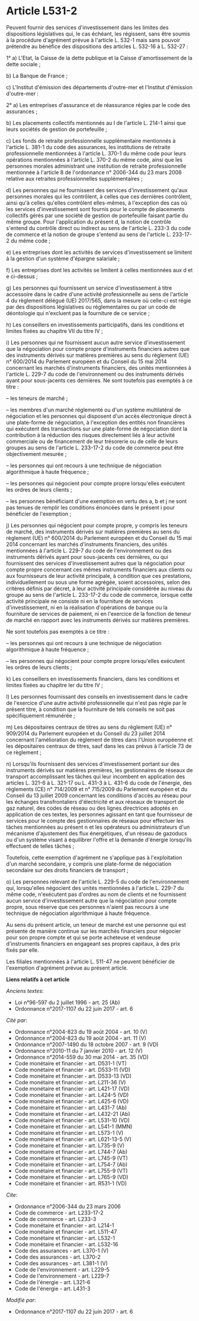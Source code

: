 # Article L531-2

Peuvent fournir des services d'investissement dans les limites des dispositions législatives qui, le cas échéant, les
régissent, sans être soumis à la procédure d'agrément prévue à l'article L. 532-1 mais sans pouvoir prétendre au bénéfice des
dispositions des articles L. 532-16 à L. 532-27 : 

1° a) L'Etat, la Caisse de la dette publique et la Caisse d'amortissement de la dette sociale ; 

b) La Banque de France ; 

c) L'Institut d'émission des départements d'outre-mer et l'Institut d'émission d'outre-mer : 

2° a) Les entreprises d'assurance et de réassurance régies par le code des assurances ; 

b) Les placements collectifs mentionnés au I de l'article L. 214-1 ainsi que leurs sociétés de gestion de portefeuille ; 

c) Les fonds de retraite professionnelle supplémentaire mentionnés à l'article L. 381-1 du code des assurances, les
institutions de retraite professionnelle mentionnées à l'article L. 370-1 du même code pour leurs opérations mentionnées à
l'article L. 370-2 du même code, ainsi que les personnes morales administrant une institution de retraite professionnelle
mentionnée à l'article 8 de l'ordonnance n° 2006-344 du 23 mars 2006 relative aux retraites professionnelles
supplémentaires ; 

d) Les personnes qui ne fournissent des services d'investissement qu'aux personnes morales qui les contrôlent, à celles que
ces dernières contrôlent, ainsi qu'à celles qu'elles contrôlent elles-mêmes, à l'exception des cas où les services
d'investissement sont fournis pour le compte de placements collectifs gérés par une société de gestion de portefeuille
faisant partie du même groupe. Pour l'application du présent d, la notion de contrôle s'entend du contrôle direct ou indirect
au sens de l'article L. 233-3 du code de commerce et la notion de groupe s'entend au sens de l'article L. 233-17-2 du même
code ; 

e) Les entreprises dont les activités de services d'investissement se limitent à la gestion d'un système d'épargne
salariale ; 

f) Les entreprises dont les activités se limitent à celles mentionnées aux d et e ci-dessus ; 

g) Les personnes qui fournissent un service d'investissement à titre accessoire dans le cadre d'une activité professionnelle
au sens de l'article 4 du règlement délégué (UE) 2017/565, dans la mesure où celle-ci est régie par des dispositions
législatives ou réglementaires ou par un code de déontologie qui n'excluent pas la fourniture de ce service ; 

h) Les conseillers en investissements participatifs, dans les conditions et limites fixées au chapitre VII du titre IV ; 

i) Les personnes qui ne fournissent aucun autre service d'investissement que la négociation pour compte propre d'instruments
financiers autres que des instruments dérivés sur matières premières au sens du règlement (UE) n° 600/2014 du Parlement
européen et du Conseil du 15 mai 2014 concernant les marchés d'instruments financiers, des unités mentionnées à l'article L.
229-7 du code de l'environnement ou des instruments dérivés ayant pour sous-jacents ces dernières. Ne sont toutefois pas
exemptés à ce titre : 

– les teneurs de marché ; 

– les membres d'un marché réglementé ou d'un système multilatéral de négociation et les personnes qui disposent d'un accès
électronique direct à une plate-forme de négociation, à l'exception des entités non financières qui exécutent des
transactions sur une plate-forme de négociation dont la contribution à la réduction des risques directement liés à leur
activité commerciale ou de financement de leur trésorerie ou de celle de leurs groupes au sens de l'article L. 233-17-2 du
code de commerce peut être objectivement mesurée ; 

– les personnes qui ont recours à une technique de négociation algorithmique à haute fréquence ; 

– les personnes qui négocient pour compte propre lorsqu'elles exécutent les ordres de leurs clients ; 

– les personnes bénéficiant d'une exemption en vertu des a, b et j ne sont pas tenues de remplir les conditions énoncées dans
le présent i pour bénéficier de l'exemption ; 

j) Les personnes qui négocient pour compte propre, y compris les teneurs de marché, des instruments dérivés sur matières
premières au sens du règlement (UE) n° 600/2014 du Parlement européen et du Conseil du 15 mai 2014 concernant les marchés
d'instruments financiers, des unités mentionnées à l'article L. 229-7 du code de l'environnement ou des instruments dérivés
ayant pour sous-jacents ces dernières, ou qui fournissent des services d'investissement autres que la négociation pour compte
propre concernant ces mêmes instruments financiers aux clients ou aux fournisseurs de leur activité principale, à condition
que ces prestations, individuellement ou sous une forme agrégée, soient accessoires, selon des critères définis par décret, à
leur activité principale considérée au niveau du groupe au sens de l'article L. 233-17-2 du code de commerce, lorsque cette
activité principale ne consiste ni en la fourniture de services d'investissement, ni en la réalisation d'opérations de banque
ou la fourniture de services de paiement, ni en l'exercice de la fonction de teneur de marché en rapport avec les instruments
dérivés sur matières premières. 

Ne sont toutefois pas exemptés à ce titre : 

– les personnes qui ont recours à une technique de négociation algorithmique à haute fréquence ; 

– les personnes qui négocient pour compte propre lorsqu'elles exécutent les ordres de leurs clients ; 

k) Les conseillers en investissements financiers, dans les conditions et limites fixées au chapitre Ier du titre IV ; 

l) Les personnes fournissant des conseils en investissement dans le cadre de l'exercice d'une autre activité professionnelle
qui n'est pas régie par le présent titre, à condition que la fourniture de tels conseils ne soit pas spécifiquement
rémunérée ; 

m) Les dépositaires centraux de titres au sens du règlement (UE) n° 909/2014 du Parlement européen et du Conseil du 23
juillet 2014 concernant l'amélioration du règlement de titres dans l'Union européenne et les dépositaires centraux de titres,
sauf dans les cas prévus à l'article 73 de ce règlement ; 

n) Lorsqu'ils fournissent des services d'investissement portant sur des instruments dérivés sur matières premières, les
gestionnaires de réseaux de transport accomplissant les tâches qui leur incombent en application des articles L. 321-6 à L.
321-17 ou L. 431-3 à L. 431-6 du code de l'énergie, des règlements (CE) n° 714/2009 et n° 715/2009 du Parlement européen et
du Conseil du 13 juillet 2009 concernant les conditions d'accès au réseau pour les échanges transfrontaliers d'électricité et
aux réseaux de transport de gaz naturel, des codes de réseau ou des lignes directrices adoptés en application de ces textes,
les personnes agissant en tant que fournisseur de services pour le compte des gestionnaires de réseaux pour effectuer les
tâches mentionnées au présent n et les opérateurs ou administrateurs d'un mécanisme d'ajustement des flux énergétiques, d'un
réseau de gazoducs ou d'un système visant à équilibrer l'offre et la demande d'énergie lorsqu'ils effectuent de telles
tâches ; 

Toutefois, cette exemption d'agrément ne s'applique pas à l'exploitation d'un marché secondaire, y compris une plate-forme de
négociation secondaire sur des droits financiers de transport ; 

o) Les personnes relevant de l'article L. 229-5 du code de l'environnement qui, lorsqu'elles négocient des unités mentionnées
à l'article L. 229-7 du même code, n'exécutent pas d'ordres au nom de clients et ne fournissent aucun service
d'investissement autre que la négociation pour compte propre, sous réserve que ces personnes n'aient pas recours à une
technique de négociation algorithmique à haute fréquence. 

Au sens du présent article, un teneur de marché est une personne qui est présente de manière continue sur les marchés
financiers pour négocier pour son propre compte et qui se porte acheteuse et vendeuse d'instruments financiers en engageant
ses propres capitaux, à des prix fixés par elle. 

Les filiales mentionnées à l'article L. 511-47 ne peuvent bénéficier de l'exemption d'agrément prévue au présent article.

**Liens relatifs à cet article**

_Anciens textes_:

  - Loi n°96-597 du 2 juillet 1996 - art. 25 (Ab)
  - Ordonnance n°2017-1107 du 22 juin 2017 - art. 6

_Cité par_:

  - Ordonnance n°2004-823 du 19 août 2004 - art. 10 (V)
  - Ordonnance n°2004-823 du 19 août 2004 - art. 11 (V)
  - Ordonnance n°2007-1490 du 18 octobre 2007 - art. 9 (VD)
  - Ordonnance n°2010-11 du 7 janvier 2010 - art. 12 (V)
  - Ordonnance n°2014-559 du 30 mai 2014 - art. 35 (VD)
  - Code monétaire et financier - art. D531-1 (VT)
  - Code monétaire et financier - art. D533-11 (VD)
  - Code monétaire et financier - art. D533-13 (VD)
  - Code monétaire et financier - art. L211-36 (V)
  - Code monétaire et financier - art. L421-17 (VD)
  - Code monétaire et financier - art. L424-5 (VD)
  - Code monétaire et financier - art. L425-6 (VD)
  - Code monétaire et financier - art. L431-7 (Ab)
  - Code monétaire et financier - art. L432-21 (Ab)
  - Code monétaire et financier - art. L531-10 (VD)
  - Code monétaire et financier - art. L541-1 (MMN)
  - Code monétaire et financier - art. L573-1 (V)
  - Code monétaire et financier - art. L621-13-5 (V)
  - Code monétaire et financier - art. L735-9 (V)
  - Code monétaire et financier - art. L744-7 (Ab)
  - Code monétaire et financier - art. L745-9 (VT)
  - Code monétaire et financier - art. L754-7 (Ab)
  - Code monétaire et financier - art. L755-9 (VT)
  - Code monétaire et financier - art. L765-9 (VD)
  - Code monétaire et financier - art. R531-1 (VD)

_Cite_:

  - Ordonnance n°2006-344 du 23 mars 2006
  - Code de commerce - art. L233-17-2
  - Code de commerce - art. L233-3
  - Code monétaire et financier - art. L214-1
  - Code monétaire et financier - art. L511-47
  - Code monétaire et financier - art. L532-1
  - Code monétaire et financier - art. L532-16
  - Code des assurances - art. L370-1 (V)
  - Code des assurances - art. L370-2
  - Code des assurances - art. L381-1 (V)
  - Code de l'environnement - art. L229-5
  - Code de l'environnement - art. L229-7
  - Code de l'énergie - art. L321-6
  - Code de l'énergie - art. L431-3

_Modifié par_:

  - Ordonnance n°2017-1107 du 22 juin 2017 - art. 6
